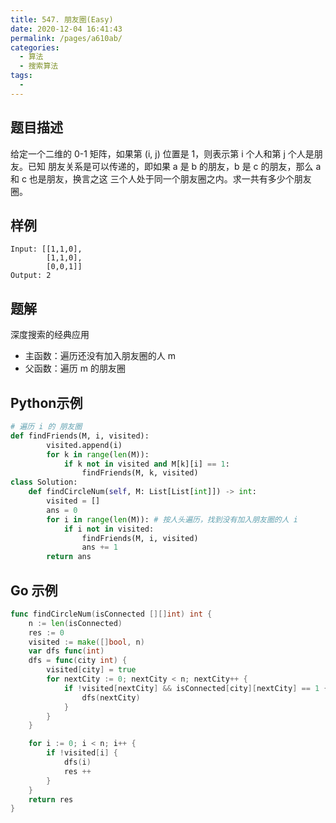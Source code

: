 ```yaml
---
title: 547. 朋友圈(Easy)
date: 2020-12-04 16:41:43
permalink: /pages/a610ab/
categories:
  - 算法
  - 搜索算法
tags:
  - 
---
```


## 题目描述

给定一个二维的 0-1 矩阵，如果第 (i, j) 位置是 1，则表示第 i 个人和第 j 个人是朋友。已知 朋友关系是可以传递的，即如果 a 是 b 的朋友，b 是 c 的朋友，那么 a 和 c 也是朋友，换言之这 三个人处于同一个朋友圈之内。求一共有多少个朋友圈。

## 样例

```
Input: [[1,1,0],
        [1,1,0], 
        [0,0,1]] 
Output: 2
```

## 题解

深度搜索的经典应用

- 主函数：遍历还没有加入朋友圈的人 m
- 父函数：遍历 m 的朋友圈

## Python示例

```python
# 遍历 i 的 朋友圈
def findFriends(M, i, visited):
        visited.append(i)
        for k in range(len(M)):
            if k not in visited and M[k][i] == 1:
                findFriends(M, k, visited)
class Solution:
    def findCircleNum(self, M: List[List[int]]) -> int:    
        visited = []
        ans = 0
        for i in range(len(M)): # 按人头遍历，找到没有加入朋友圈的人 i 
            if i not in visited: 
                findFriends(M, i, visited) 
                ans += 1
        return ans
```

## Go 示例

```go
func findCircleNum(isConnected [][]int) int {
    n := len(isConnected)
    res := 0
    visited := make([]bool, n)
    var dfs func(int) 
    dfs = func(city int) {
        visited[city] = true
        for nextCity := 0; nextCity < n; nextCity++ {
            if !visited[nextCity] && isConnected[city][nextCity] == 1 {
                dfs(nextCity)
            }
        }
    }

    for i := 0; i < n; i++ {
        if !visited[i] {
            dfs(i)
            res ++
        }
    }
    return res
}
```

